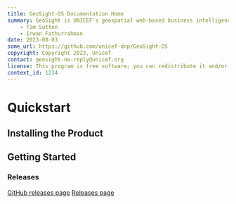 ```yaml
---
title: GeoSight-OS Documentation Home 
summary: GeoSight is UNICEF's geospatial web-based business intelligence platform.
    - Tim Sutton
    - Irwan Fathurrahman
date: 2023-08-03
some_url: https://github.com/unicef-drp/GeoSight-OS
copyright: Copyright 2023, Unicef
contact: geosight-no-reply@unicef.org
license: This program is free software; you can redistribute it and/or modify it under the terms of the GNU Affero General Public License as published by the Free Software Foundation; either version 3 of the License, or (at your option) any later version.
context_id: 1234
---
```


# Quickstart
<!-- Replace all of the titles with relevant titles -->

## Installing the Product
<!-- Easy to follow instructions for installing the product
not always a necessity -->


## Getting Started
<!-- Easy to follow instructions for getting started using
the product -->

### Releases

<!-- Insert links to release pages -->
[GitHub releases page]()
[Releases page]()
